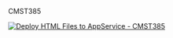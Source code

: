 CMST385

[![Deploy HTML Files to AppService - CMST385](https://github.com/Tylerdclark/CMST385/actions/workflows/main.yml/badge.svg)](https://github.com/Tylerdclark/CMST385/actions/workflows/main.yml)
